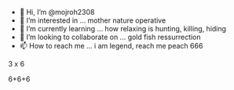 - 👋 Hi, I’m @mojroh2308
- 👀 I’m interested in ... mother nature operative
- 🌱 I’m currently learning ... how relaxing is hunting, killing, hiding
- 💞️ I’m looking to collaborate on ... gold fish ressurrection
- 📫 How to reach me ... i am legend, reach me peach
666
<!---
mojroh2308/mojroh2308 is a ✨ special ✨ repository because its `README.md` (this file) appears on your GitHub profile.
You can click the Preview link to take a look at your changes.
--->

3 x 6





6+6+6
